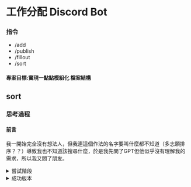 # 工作分配 Discord Bot

### 指令
- /add
- /publish
- /fillout
- /sort

#### 專案目標:實現一點點模組化 檔案結構

## sort

### 思考過程

#### 前言
我一開始完全沒有想法人，但我連這個作法的名字要叫什麼都不知道（多志願排序？？）導致我也不知道該搜尋什麼，於是我先問了GPT但他似乎沒有理解我的需求，所以我又問了朋友。



<details>
<summary> 嘗試階段 </summary>

### 朋友告訴我就`一輪一輪看，如果前一輪沒選中他，下一輪就讓他有優先選擇權`，一開始還沒聽懂，但懂了後就開始實做了!

### 問題 : 有人工作很多/有人沒工作
#### 因為是照志願看的，雖然可能都是他想做的工作，但有機率會讓他的工作變超多，讓其他人沒工作
##### 解法一 GPT❌:
```py
#根據每人已獲得的工作數量排序，優先選擇工作數少的人
people_names.sort(key=lambda name: worker_dict[name])
```
這個的解法雖然能解決大多數情況，但他當輪志願如果還是滿人了，他還是有機會沒工作

##### 解法二 MOM✅:
發現邏輯會產生問題，提供成功版本的想法
</details>

<details>
<summary> 成功版本  </summary>

### 改變每一輪的定義，`每一輪每個人都一定會拿到一個工作`，假設我這個志願的工作滿人了，不是換下一個人，而是換成我的下一個志願

#### 中間用到的break multiple loops :
https://stackoverflow.com/questions/189645/how-can-i-break-out-of-multiple-loops

</details>
